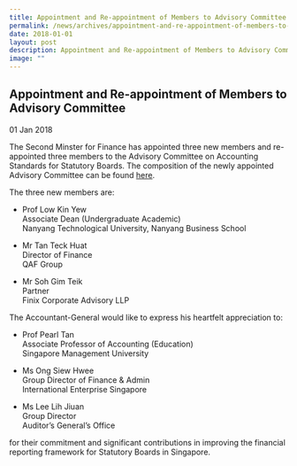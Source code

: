```yaml
---
title: Appointment and Re-appointment of Members to Advisory Committee
permalink: /news/archives/appointment-and-re-appointment-of-members-to-advisory-committee/
date: 2018-01-01
layout: post
description: Appointment and Re-appointment of Members to Advisory Committee
image: ""
---
```

Appointment and Re-appointment of Members to Advisory Committee
---------------------------------------------------------------

01 Jan 2018

The Second Minster for Finance has appointed three new members and re-appointed three members to the Advisory Committee on Accounting Standards for Statutory Boards. The composition of the newly appointed Advisory Committee can be found [here](/who-we-are/advisory-committee-on-accounting-standards-for-statutory-boards/).

The three new members are:

*   Prof Low Kin Yew  
    Associate Dean (Undergraduate Academic)  
    Nanyang Technological University, Nanyang Business School
    
*   Mr Tan Teck Huat  
    Director of Finance  
    QAF Group
    
*   Mr Soh Gim Teik  
    Partner  
    Finix Corporate Advisory LLP
    

The Accountant-General would like to express his heartfelt appreciation to:

*   Prof Pearl Tan  
    Associate Professor of Accounting (Education)  
    Singapore Management University
    
*   Ms Ong Siew Hwee  
    Group Director of Finance & Admin  
    International Enterprise Singapore
    
*   Ms Lee Lih Jiuan  
    Group Director  
    Auditor’s General’s Office
    

for their commitment and significant contributions in improving the financial reporting framework for Statutory Boards in Singapore.